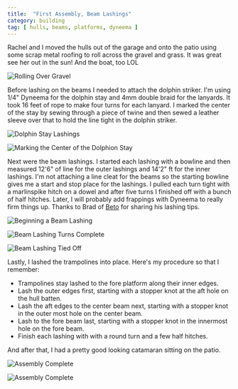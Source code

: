 ```yaml
---
title:  "First Assembly, Beam Lashings"
category: building
tag: [ hulls, beams, platforms, dyneema ]
---
```


Rachel and I moved the hulls out of the garage and onto the patio using some scrap metal roofing to roll across the gravel and grass. It was great see her out in the sun! And the boat, too LOL

![Rolling Over Gravel](/assets/images/assembly-rolling.jpeg)

Before lashing on the beams I needed to attach the dolphin striker. I'm using 1/4" Dyneema for the dolphin stay and 4mm double braid for the lanyards. It took 16 feet of rope to make four turns for each lanyard. I marked the center of the stay by sewing through a piece of twine and then sewed a leather sleeve over that to hold the line tight in the dolphin striker.

![Dolphin Stay Lashings](/assets/images/assembly-dolphin-1.jpeg)

![Marking the Center of the Dolphion Stay](/assets/images/assembly-dolphin-2.jpeg)

Next were the beam lashings. I started each lashing with a bowline and then measured 12'6" of line for the outer lashings and 14'2" ft for the inner lashings. I'm not attaching a line cleat for the beams so the starting bowline gives me a start and stop place for the lashings. I pulled each turn tight with a marlinspike hitch on a dowel and after five turns I finished off with a bunch of half hitches. Later, I will probably add frappings with Dyneema to really firm things up. Thanks to Brad of [Beto](http://tiki21build.blogspot.com) for sharing his lashing tips.

![Beginning a Beam Lashing](/assets/images/assembly-lashing-1.jpeg)

![Beam Lashing Turns Complete](/assets/images/assembly-lashing-2.jpeg)

![Beam Lashing Tied Off](/assets/images/assembly-lashing-3.jpeg)

Lastly, I lashed the trampolines into place. Here's my procedure so that I remember:

 * Trampolines stay lashed to the fore platform along their inner edges.
 * Lash the outer edges first, starting with a stopper knot at the aft hole on the hull batten.
 * Lash the aft edges to the center beam next, starting with a stopper knot in the outer most hole on the center beam.
 * Lash to the fore beam last, starting with a stopper knot in the innermost hole on the fore beam.
 * Finish each lashing with with a round turn and a few half hitches.

And after that, I had a pretty good looking catamaran sitting on the patio.

![Assembly Complete](/assets/images/assembly-complete-1.jpeg)

![Assembly Complete](/assets/images/assembly-complete-2.jpeg)
